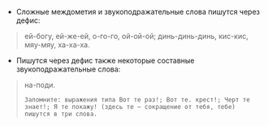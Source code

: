 - Сложные междометия и звукоподражательные слова пишутся через дефис:
> ей-богу, ей-же-ей, о-го-го, ой-ой-ой; динь-динь-динь, кис-кис, мяу-мяу, ха-ха-ха.

- Пишутся через дефис также некоторые составные звукоподражательные слова:
> на-поди.
>
>     Запомните: выражения типа Вот те раз!; Вот те. крест!; Черт те знает!; Я те покажу! (здесь те — сокращение от тебя, тебе) пишутся в три слова.
>
